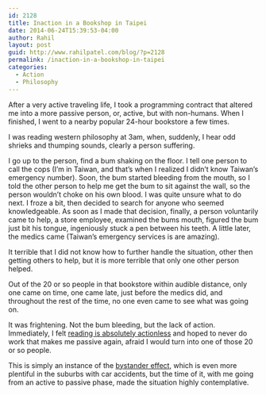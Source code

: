 ```yaml
---
id: 2128
title: Inaction in a Bookshop in Taipei
date: 2014-06-24T15:39:53-04:00
author: Rahil
layout: post
guid: http://www.rahilpatel.com/blog/?p=2128
permalink: /inaction-in-a-bookshop-in-taipei
categories:
  - Action
  - Philosophy
---
```

After a very active traveling life, I took a programming contract that altered me into a more passive person, or, active, but with non-humans. When I finished, I went to a nearby popular 24-hour bookstore a few times.

I was reading western philosophy at 3am, when, suddenly, I hear odd shrieks and thumping sounds, clearly a person suffering.

I go up to the person, find a bum shaking on the floor. I tell one person to call the cops (I&#8217;m in Taiwan, and that&#8217;s when I realized I didn&#8217;t know Taiwan&#8217;s emergency number). Soon, the bum started bleeding from the mouth, so I told the other person to help me get the bum to sit against the wall, so the person wouldn&#8217;t choke on his own blood. I was quite unsure what to do next. I froze a bit, then decided to search for anyone who seemed knowledgeable. As soon as I made that decision, finally, a person voluntarily came to help, a store employee, examined the bums mouth, figured the bum just bit his tongue, ingeniously stuck a pen between his teeth. A little later, the medics came (Taiwan&#8217;s emergency services is are amazing).

It terrible that I did not know how to further handle the situation, other then getting others to help, but it is more terrible that only one other person helped.

Out of the 20 or so people in that bookstore within audible distance, only one came on time, one came late, just before the medics did, and throughout the rest of the time, no one even came to see what was going on.

It was frightening. Not the bum bleeding, but the lack of action. Immediately, I felt [reading is absolutely actionless](http://www.rahilpatel.com/blog/reading-is-often-actionless) and hoped to never do work that makes me passive again, afraid I would turn into one of those 20 or so people.

This is simply an instance of the [bystander effect](https://en.wikipedia.org/wiki/Bystander_effect), which is even more plentiful in the suburbs with car accidents, but the time of it, with me going from an active to passive phase, made the situation highly contemplative.
